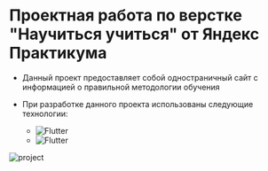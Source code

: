 # Проектная работа по верстке "Научиться учиться" от Яндекс Практикума #

* Данный проект предоставляет собой одностраничный сайт с информацией о правильной методологии обучения

* При разработке данного проекта использованы следующие технологии:

  * ![Flutter](https://img.shields.io/badge/-HTML-09090)
  * ![Flutter](https://img.shields.io/badge/-CSS-102348)

![project](https://img.freepik.com/free-vector/hacker-activity-concept-illustration-with-man-and-laptop_23-2148532182.jpg?w=1800&t=st=1669242356~exp=1669242956~hmac=71cace0c9fdfde46dd68eaf518bdb30c238476659dde03dc9a5f5da75d04e152)
